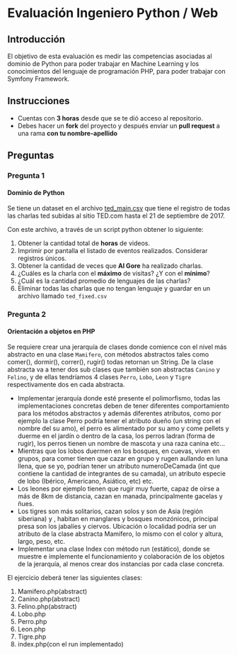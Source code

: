 # Evaluación Ingeniero Python / Web

## Introducción
El objetivo de esta evaluación es medir las competencias asociadas al dominio de Python para poder trabajar en Machine Learning y los conocimientos del lenguaje de programación PHP, para poder trabajar con Symfony Framework.

## Instrucciones
- Cuentas con **3 horas** desde que se te dió acceso al repositorio.
- Debes hacer un **fork** del proyecto y después enviar un **pull request** a una rama **con tu nombre-apellido** 


## Preguntas
### Pregunta 1
#### Dominio de Python

Se tiene un dataset en el archivo [ted_main.csv](ted_main.csv) que tiene el registro de todas las charlas ted subidas al sitio TED.com hasta el 21 de septiembre de 2017.

Con este archivo, a través de un script python obtener lo siguiente:

1. Obtener la cantidad total de **horas** de videos.
2. Imprimir por pantalla el listado de eventos realizados. Considerar registros únicos.
3. Obtener la cantidad de veces que **Al Gore** ha realizado charlas.
4. ¿Cuáles es la charla con el **máximo** de visitas? ¿Y con el **mínimo**?
5. ¿Cuál es la cantidad promedio de lenguajes de las charlas?
6. Eliminar todas las charlas que no tengan lenguaje y guardar en un archivo llamado `ted_fixed.csv`


### Pregunta 2
#### Orientación a objetos en PHP
Se requiere crear una jerarquía de clases donde comience con el nivel más abstracto en una clase `Mamifero`, con métodos abstractos tales como comer(), dormir(), correr(), rugir() todas retornan un String.
De la clase abstracta va a tener dos sub clases que también son abstractas `Canino` y `Felino`, y de ellas tendríamos 4 clases `Perro`, `Lobo`, `Leon` y `Tigre` respectivamente dos en cada abstracta.

- Implementar jerarquía donde esté presente el polimorfismo, todas las implementaciones concretas deben de tener diferentes comportamiento para los métodos abstractos y además diferentes atributos, como por ejemplo la clase Perro podría tener el atributo dueño (un string con el nombre del su amo), el perro es alimentado por su amo y come pellets y duerme en el jardín o dentro de la casa, los perros ladran (forma de rugir), los perros tienen un nombre de mascota y una raza canina etc...
- Mientras que los lobos duermen en los bosques, en cuevas, viven en grupos, para comer tienen que cazar en grupo y rugen aullando en luna llena, que se yo, podrían tener un atributo numeroDeCamada (int que contiene la cantidad de integrantes de su camada), un atributo especie de lobo (Ibérico, Americano, Asiático, etc) etc.
- Los leones por ejemplo tienen que rugir muy fuerte, capaz de oírse a más de 8km de distancia, cazan en manada, principalmente gacelas y ñues.
- Los tigres son más solitarios, cazan solos y son de Asia (región siberiana) y , habitan en manglares y bosques monzónicos, principal presa son los jabalíes y ciervos. Ubicación o localidad podría ser un atributo de la clase abstracta Mamífero, lo mismo con el color y altura, largo, peso, etc.
- Implementar una clase Index con método run (estático), donde se muestre e implemente el funcionamiento y colaboración de los objetos de la jerarquía, al menos crear dos instancias por cada clase concreta.

El ejercicio deberá tener las siguientes clases:

1. Mamifero.php(abstract)
2. Canino.php(abstract)
3. Felino.php(abstract)
4. Lobo.php
5. Perro.php
6. Leon.php
7. Tigre.php
8. index.php(con el run implementado)

